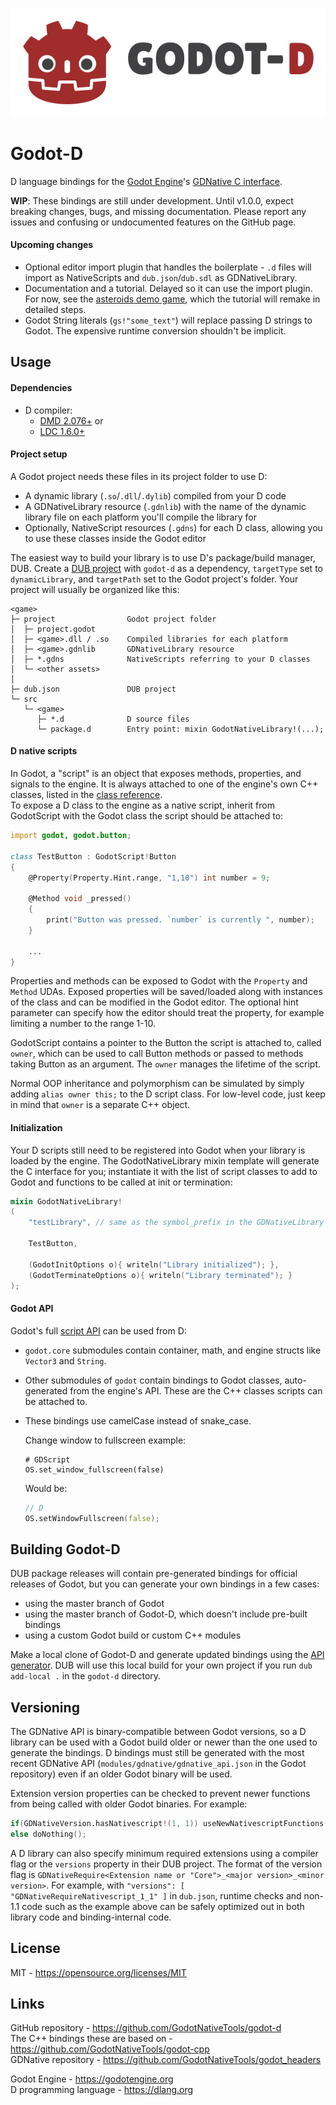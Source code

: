[![Godot-D logo](/logo.png)](https://code.dlang.org/packages/godot-d)

Godot-D
=======
D language bindings for the [Godot Engine](https://godotengine.org/)'s
[GDNative C interface](https://github.com/GodotNativeTools/godot_headers).

**WIP**: These bindings are still under development. Until v1.0.0, expect
breaking changes, bugs, and missing documentation. Please report any issues and
confusing or undocumented features on the GitHub page.

#### Upcoming changes
- Optional editor import plugin that handles the boilerplate - `.d` files will
  import as NativeScripts and `dub.json`/`dub.sdl` as GDNativeLibrary.
- Documentation and a tutorial. Delayed so it can use the import plugin. For
  now, see the [asteroids demo game](examples/asteroids/), which the tutorial
  will remake in detailed steps.
- Godot String literals (`gs!"some_text"`) will replace passing D strings to
  Godot. The expensive runtime conversion shouldn't be implicit.

Usage
-----
#### Dependencies
- D compiler:
  - [DMD 2.076+](https://dlang.org/download.html#dmd) or
  - [LDC 1.6.0+](https://github.com/ldc-developers/ldc#from-a-pre-built-package)

#### Project setup
A Godot project needs these files in its project folder to use D:  
- A dynamic library (`.so`/`.dll`/`.dylib`) compiled from your D code
- A GDNativeLibrary resource (`.gdnlib`) with the name of the dynamic library
  file on each platform you'll compile the library for
- Optionally, NativeScript resources (`.gdns`) for each D class, allowing you
  to use these classes inside the Godot editor

The easiest way to build your library is to use D's package/build manager, DUB.
Create a [DUB project](https://code.dlang.org/getting_started) with `godot-d`
as a dependency, `targetType` set to `dynamicLibrary`, and `targetPath` set to
the Godot project's folder. Your project will usually be organized like this:

	<game>
	├─ project                Godot project folder
	│  ├─ project.godot
	│  ├─ <game>.dll / .so    Compiled libraries for each platform
	│  ├─ <game>.gdnlib       GDNativeLibrary resource
	│  ├─ *.gdns              NativeScripts referring to your D classes
	│  └─ <other assets>
	│
	├─ dub.json               DUB project
	└─ src
	   └─ <game>
	      ├─ *.d              D source files
	      └─ package.d        Entry point: mixin GodotNativeLibrary!(...);

#### D native scripts
In Godot, a "script" is an object that exposes methods, properties, and signals
to the engine. It is always attached to one of the engine's own C++ classes,
listed in the [class reference](http://docs.godotengine.org/en/latest/classes/).  
To expose a D class to the engine as a native script, inherit from GodotScript
with the Godot class the script should be attached to:  
```D
import godot, godot.button;

class TestButton : GodotScript!Button
{
	@Property(Property.Hint.range, "1,10") int number = 9;
	
	@Method void _pressed()
	{
		print("Button was pressed. `number` is currently ", number);
	}
	
	...
}
```
Properties and methods can be exposed to Godot with the `Property` and
`Method` UDAs. Exposed properties will be saved/loaded along with instances of
the class and can be modified in the Godot editor. The optional hint parameter
can specify how the editor should treat the property, for example limiting a
number to the range 1-10.

GodotScript contains a pointer to the Button the script is attached to, called
`owner`, which can be used to call Button methods or passed to methods taking
Button as an argument. The `owner` manages the lifetime of the script.

Normal OOP inheritance and polymorphism can be simulated by simply adding
`alias owner this;` to the D script class. For low-level code, just keep in
mind that `owner` is a separate C++ object.

#### Initialization
Your D scripts still need to be registered into Godot when your library is
loaded by the engine. The GodotNativeLibrary mixin template will generate the
C interface for you; instantiate it with the list of script classes to add to
Godot and functions to be called at init or termination:  
```D
mixin GodotNativeLibrary!
(
	"testLibrary", // same as the symbol_prefix in the GDNativeLibrary resource
	
	TestButton,
	
	(GodotInitOptions o){ writeln("Library initialized"); },
	(GodotTerminateOptions o){ writeln("Library terminated"); }
);
```

#### Godot API
Godot's full [script API](http://docs.godotengine.org/) can be used from D:  
- `godot.core` submodules contain container, math, and engine structs like
  `Vector3` and `String`.
- Other submodules of `godot` contain bindings to Godot classes, auto-generated
  from the engine's API. These are the C++ classes scripts can be attached to.
- These bindings use camelCase instead of snake_case.

  Change window to fullscreen example:
  ```GDSCRIPT
  # GDScript
  OS.set_window_fullscreen(false)
  ```
  Would be:
  ```D
  // D
  OS.setWindowFullscreen(false);
  ```

Building Godot-D
----------------
DUB package releases will contain pre-generated bindings for official releases
of Godot, but you can generate your own bindings in a few cases:  
- using the master branch of Godot
- using the master branch of Godot-D, which doesn't include pre-built bindings
- using a custom Godot build or custom C++ modules

Make a local clone of Godot-D and generate updated bindings using the
[API generator](generator/README.md). DUB will use this local build for your
own project if you run `dub add-local .` in the `godot-d` directory.

Versioning
----------
The GDNative API is binary-compatible between Godot versions, so a D library
can be used with a Godot build older or newer than the one used to generate the
bindings. D bindings must still be generated with the most recent GDNative API
(`modules/gdnative/gdnative_api.json` in the Godot repository) even if an older
Godot binary will be used.

Extension version properties can be checked to prevent newer functions from
being called with older Godot binaries. For example:
```D
if(GDNativeVersion.hasNativescript!(1, 1)) useNewNativescriptFunctions();
else doNothing();
```

A D library can also specify minimum required extensions using a compiler flag
or the `versions` property in their DUB project. The format of the version flag
is `GDNativeRequire<Extension name or "Core">_<major version>_<minor version>`.
For example, with `"versions": [ "GDNativeRequireNativescript_1_1" ]` in
`dub.json`, runtime checks and non-1.1 code such as the example above can be
safely optimized out in both library code and binding-internal code.

License
-------
MIT - <https://opensource.org/licenses/MIT>  

Links
-----
GitHub repository - <https://github.com/GodotNativeTools/godot-d>  
The C++ bindings these are based on - <https://github.com/GodotNativeTools/godot-cpp>  
GDNative repository - <https://github.com/GodotNativeTools/godot_headers>  

Godot Engine - <https://godotengine.org>  
D programming language - <https://dlang.org>  
